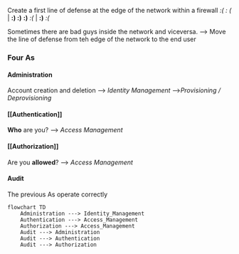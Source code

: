Create a first line of defense at the edge of the network within a firewall
*:(  : (* |  **:) :)**
**:)**   *:(* |  **:)** *:(*

Sometimes there are bad guys inside the network and viceversa.
--> Move the line of defense from teh edge of the network to the end user

### **Four As**
#### Administration

Account creation and deletion
--> *Identity Management*
-->*Provisioning / Deprovisioning*

#### [[Authentication]]

**Who** are you?
--> *Access Management*
#### [[Authorization]]

Are you **allowed**?
--> *Access Management*
#### Audit

The previous As operate correctly

```mermaid
flowchart TD
	Administration ---> Identity_Management 
	Authentication ---> Access_Management 
	Authorization ---> Access_Management 
	Audit ---> Administration
	Audit ---> Authentication
	Audit ---> Authorization
```


